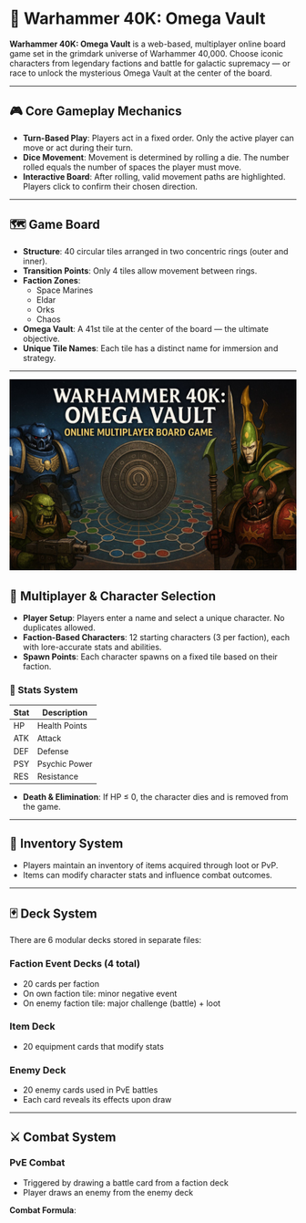 # 🌌 Warhammer 40K: Omega Vault

**Warhammer 40K: Omega Vault** is a web-based, multiplayer online board game set in the grimdark universe of Warhammer 40,000. Choose iconic characters from legendary factions and battle for galactic supremacy — or race to unlock the mysterious Omega Vault at the center of the board.

---

## 🎮 Core Gameplay Mechanics

- **Turn-Based Play**: Players act in a fixed order. Only the active player can move or act during their turn.
- **Dice Movement**: Movement is determined by rolling a die. The number rolled equals the number of spaces the player must move.
- **Interactive Board**: After rolling, valid movement paths are highlighted. Players click to confirm their chosen direction.

---

## 🗺️ Game Board

- **Structure**: 40 circular tiles arranged in two concentric rings (outer and inner).
- **Transition Points**: Only 4 tiles allow movement between rings.
- **Faction Zones**:
  - Space Marines
  - Eldar
  - Orks
  - Chaos
- **Omega Vault**: A 41st tile at the center of the board — the ultimate objective.
- **Unique Tile Names**: Each tile has a distinct name for immersion and strategy.

---

![Warhammer 40K: Omega Vault](w40k.jpeg)


## 👥 Multiplayer & Character Selection

- **Player Setup**: Players enter a name and select a unique character. No duplicates allowed.
- **Faction-Based Characters**: 12 starting characters (3 per faction), each with lore-accurate stats and abilities.
- **Spawn Points**: Each character spawns on a fixed tile based on their faction.

### 🧬 Stats System

| Stat | Description |
|------|-------------|
| HP   | Health Points |
| ATK  | Attack |
| DEF  | Defense |
| PSY  | Psychic Power |
| RES  | Resistance |

- **Death & Elimination**: If HP ≤ 0, the character dies and is removed from the game.

---

## 🎒 Inventory System

- Players maintain an inventory of items acquired through loot or PvP.
- Items can modify character stats and influence combat outcomes.

---

## 🃏 Deck System

There are 6 modular decks stored in separate files:

### Faction Event Decks (4 total)
- 20 cards per faction
- On own faction tile: minor negative event
- On enemy faction tile: major challenge (battle) + loot

### Item Deck
- 20 equipment cards that modify stats

### Enemy Deck
- 20 enemy cards used in PvE battles
- Each card reveals its effects upon draw

---

## ⚔️ Combat System

### PvE Combat
- Triggered by drawing a battle card from a faction deck
- Player draws an enemy from the enemy deck

**Combat Formula**:
